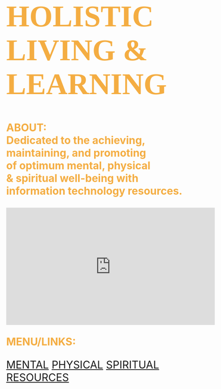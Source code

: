 <!DOCTYPE html>
<html lang="us-en">
	<head>
		<meta charset="UTF-8">
		<title></title>
	</head>
	<body style="background-image:url(https://i.ytimg.com/vi/PYFiPerugzA/hqdefault.jpg);
		background-repeat:no-repeat;
		background-size:cover;
		background-position: center center;">
		<h1 style="font-family:serif;font-size:80px;color:#f4ad42;">
			HOLISTIC LIVING & LEARNING
                </h1>
		<p style="font-weight:bold;font-size:28px;color:#f4ad42;">
			ABOUT:<br>
	                Dedicated to the achieving,<br>
			maintaining, and promoting<br> 
			of optimum mental, physical<br>
			& spiritual well-being with<br> 
			information technology resources.
		</p>
		<iframe width="560" height="315" 
			src="https://www.youtube.com/embed/I2fsYFzQ3Sk" 
			frameborder="0" allowfullscreen>
		</iframe>
		<p style="color:#f4ad42;font-size:28px;font-weight:bold;">
			MENU/LINKS:
			<nav style="font-size:28px;">
				<a style="text-decoration:underline" href="http://www.mooc-list.com/" target="_blank">MENTAL</a>
				<a style="text-decoration:underline" href="http://www.webmd.com/" target="_blank">PHYSICAL</a>
				<a style="text-decoration:underline" href="http://www.plotinus.com/" target="_blank">SPIRITUAL</a>
				<a style="text-decoration:underline" href="http://en.wikipedia.org/wiki/Main_Page"
					target="_blank">RESOURCES</a>
			</nav>
	</body>
</html>

